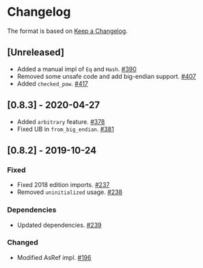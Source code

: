 # Changelog

The format is based on [Keep a Changelog].

[Keep a Changelog]: http://keepachangelog.com/en/1.0.0/

## [Unreleased]
- Added a manual impl of `Eq` and `Hash`. [#390](https://github.com/paritytech/parity-common/pull/390)
- Removed some unsafe code and add big-endian support. [#407](https://github.com/paritytech/parity-common/pull/407)
- Added `checked_pow`. [#417](https://github.com/paritytech/parity-common/pull/417)

## [0.8.3] - 2020-04-27
- Added `arbitrary` feature. [#378](https://github.com/paritytech/parity-common/pull/378)
- Fixed UB in `from_big_endian`. [#381](https://github.com/paritytech/parity-common/pull/381)

## [0.8.2] - 2019-10-24
### Fixed
- Fixed 2018 edition imports. [#237](https://github.com/paritytech/parity-common/pull/237)
- Removed `uninitialized` usage. [#238](https://github.com/paritytech/parity-common/pull/238)
### Dependencies
- Updated dependencies. [#239](https://github.com/paritytech/parity-common/pull/239)
### Changed
- Modified AsRef impl. [#196](https://github.com/paritytech/parity-common/pull/196)

